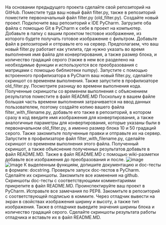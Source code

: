 На основании предыдущего проекта сделайте свой репозиторий на GitHub. Поместите туда ваш новый файл filter.py, также в репозиторий поместите первоначальный файл filter.py (old_filter.py).
Создайте новый проект. Подключите ваш репозиторий к IDE PyCharm. Загрузите оба файла с помощью Git в PyCharm к себе в проект на компьютер.
Добавьте в папку с вашим проектом тестовое изображение, из которого будете получать готовое изображение с фильтром.
Добавьте файл в репозиторий и отправьте его на сервер. Предполагаем, что ваш новый filter.py работает как утилита, где нужно указать во время выполнения имя файла для конвертирования, а также размер блока, и количество градаций серого (также в нем все разделено на необходимые функции и используются все преобразования с матрицами с помощью библиотеки numpy).
Запустите с помощью встроенного профилизатора в PyCharm ваш новый filter.py, сделайте скриншот со временем выполнения.
Также запустите в профилизаторе old_filter.py. Посмотрите разницу во времени выполнения кода. Полученные скриншоты со временем выполнения с объяснением результатов поместите в файл README.MD
Поскольку в вашем файле большая часть времени выполнения затрачивается на ввод данных пользователем, поэтому создайте копию вашего файла filter_with_filename.py, добавьте его также в репозиторий, в котором сразу в код введите имя изображения для конвертирования, а также аналогичные параметры для конвертирования, которые указаны были в первоначальном old_filter.py, а именно размер блока 10 и 50 градаций серого. Также закомитьте полученные правки и отправьте их на сервер.
Запустите в профилизаторе файл filter_with_filename.py, сделайте скриншот со временем выполнения этого файла. Полученный скриншот, а также объяснение полученных результатов добавьте в файл README.MD. Также в файл README.MD с помощью wiki-разметки добавьте все изображения до преобразования и после.
![image](https://user-images.githubusercontent.com/71918545/143187112-7f81d038-b0de-4c81-900a-87d28dfac1c7.png)
![image](https://user-images.githubusercontent.com/71918545/143187134-24146965-297d-4bff-9f3b-1953658fff2c.png)
К выделенным функциям, допишите документацию и doc-тесты в формате: docstring.
Проверьте запуск doc-тестов в PyCharm. Сделайте их скриншоты.
Закомитьте все изменения на github. Скриншоты doc-тесты с соответствующими комментариями прикрепите в файл README.MD.
Проинспектируйте ваш проект в PyCharm. Исправьте все замечания по PEP8. Закомитьте в репозиторий с соответствующей подписью в коммите.
Через отладчик вывести на экран в свойствах изображения ширину и высоту, а также тип изображения. Также в отладчике выведите значения ширины блока и количество градаций серого.
Сделайте скриншоты результата работы отладчика и вставьте их в файл README.MD.

